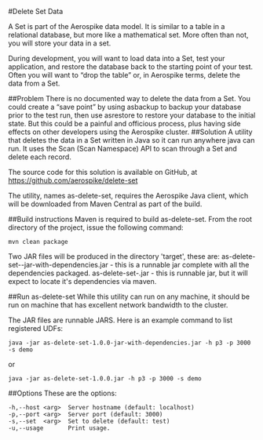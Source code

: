 #Delete Set Data

A Set is part of the Aerospike data model. It is similar to a table in a relational database, but more like a mathematical set. More often than not, you will store your data in a set.

During development, you will want to load data into a Set, test your application, and restore the database back to the starting point of your test. Often you will want to “drop the table” or, in Aerospike terms, delete the data from a Set.

##Problem
There is no documented way to delete the data from a Set. You could create a “save point” by using asbackup to backup your database prior to the test run, then use asrestore to restore your database to the initial state. But this could be a painful and officious process, plus having side effects on other developers using the Aerospike cluster.
##Solution
A utility that deletes the data in a Set written in Java so it can run anywhere java can run. It uses the Scan (Scan Namespace) API to scan through a Set and delete each record.

The source code for this solution is available on GitHub, at 
https://github.com/aerospike/delete-set 

The utility, names as-delete-set, requires the Aerospike Java client, which will be downloaded from Maven Central as part of the build.

##Build instructions
Maven is required to build as-delete-set. From the root directory of the project, issue the following command:
```
mvn clean package
```	
Two JAR files will be produced in the directory 'target', these are:
as-delete-set-<version>-jar-with-dependencies.jar - this is a runnable jar complete with all the dependencies packaged.
as-delete-set-<version>.jar - this is runnable jar, but it will expect to locate it's dependencies via maven.

##Run as-delete-set
While this utility can run on any machine, it should be run on machine that has excellent network bandwidth to the cluster.

The JAR files are runnable JARS. Here is an example command to list registered UDFs:
```
java -jar as-delete-set-1.0.0-jar-with-dependencies.jar -h p3 -p 3000 -s demo
```
or
```
java -jar as-delete-set-1.0.0.jar -h p3 -p 3000 -s demo
```
##Options
These are the options:
```
-h,--host <arg>  Server hostname (default: localhost)
-p,--port <arg>  Server port (default: 3000)
-s,--set  <arg>  Set to delete (default: test)
-u,--usage       Print usage.
```


